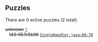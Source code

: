 ## Puzzles

There are 0 active puzzles (2 total):


<del>unknown</del> [`?`](../master/?)<br/>
&nbsp;&nbsp;&nbsp;<del>143-957c5b96</del> [`SingleHandler.java:69-70`](../master/src/main/java/com/jcabi/jdbc/SingleHandler.java#L69-L70)<br/>